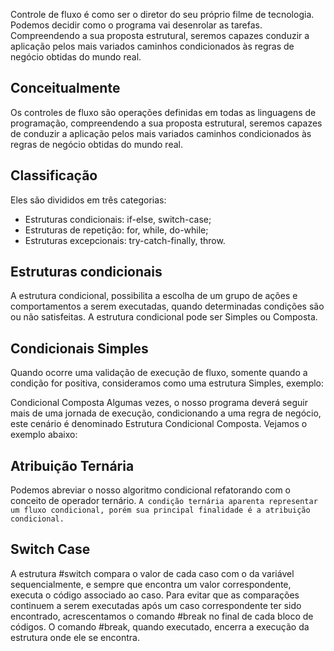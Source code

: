 Controle de fluxo é como ser o diretor do seu próprio filme de tecnologia. Podemos decidir como o programa vai desenrolar as tarefas. Compreendendo a sua proposta estrutural, seremos capazes conduzir a aplicação pelos mais variados caminhos condicionados às regras de negócio obtidas do mundo real. 

## Conceitualmente
Os controles de fluxo são operações definidas em todas as linguagens de programação, compreendendo a sua proposta estrutural, seremos capazes de conduzir a aplicação pelos mais variados caminhos condicionados às regras de negócio obtidas do mundo real.

## Classificação
Eles são divididos em três categorias:
- Estruturas condicionais: if-else, switch-case;
- Estruturas de repetição: for, while, do-while;
- Estruturas excepcionais: try-catch-finally, throw.

## Estruturas condicionais
A estrutura condicional, possibilita a escolha de um grupo de ações e comportamentos a serem executadas, quando determinadas condições são ou não satisfeitas. A estrutura condicional pode ser Simples ou Composta.

## Condicionais Simples
Quando ocorre uma validação de execução de fluxo, somente quando a condição for positiva, consideramos como uma estrutura Simples, exemplo:

Condicional Composta
Algumas vezes, o nosso programa deverá seguir mais de uma jornada de execução, condicionando a uma regra de negócio, este cenário é denominado Estrutura Condicional Composta. Vejamos o exemplo abaixo:

## Atribuição Ternária
Podemos abreviar o nosso algoritmo condicional refatorando com o conceito de operador ternário. 
`A condição ternária aparenta representar um fluxo condicional, porém sua principal finalidade é a atribuição condicional.`

## Switch Case
A estrutura #switch compara o valor de cada caso com o da variável sequencialmente, e sempre que encontra um valor correspondente, executa o código associado ao caso. Para evitar que as comparações continuem a serem executadas após um caso correspondente ter sido encontrado, acrescentamos o comando #break no final de cada bloco de códigos. O comando #break, quando executado, encerra a execução da estrutura onde ele se encontra.
